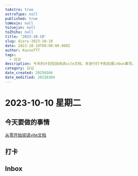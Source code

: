 ```yaml
---
toAstro: true
astroType: null
published: true
toWexin: null
toJuejin: null
toZhihu: null
title: '2023-10-10'
slug: diary-2023-10-10
date: 2023-10-10T00:00:00.000Z
author: KazooTTT
tags:
  - 日记
description: 今天的计划包括阅读vite文档，并进行打卡和处理inbox事项。
category: 日记
date_created: 20250104
date_modified: 20250304
---
```


# 2023-10-10 星期二

<!-- start of weread -->
<!-- end of weread -->

## 今天要做的事情

[从零开始阅读vite文档](https://notes.kazoottt.top/05-临时/01-草稿箱/从零开始阅读vite文档)

## 打卡

## Inbox
